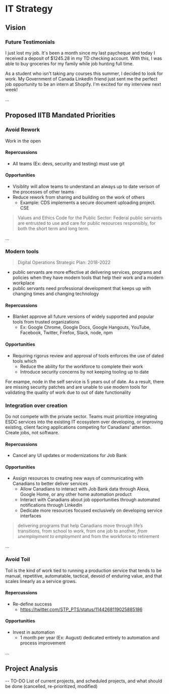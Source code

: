 # IT Strategy 

## Vision 

### Future Testimonials 

I just lost my job. It's been a month since my last paycheque and today I received a deposit of $1245.28 in my TD checking account. With this, I was able to buy groceries for my family while job hunting full time. 

As a student who isn't taking any courses this summer, I decided to look for work. My Government of Canada LinkedIn friend just sent me the perfect job opportunity to be an intern at Shopify. I'm excited for my interview next week! 

... 

## Proposed IITB Mandated Priorities

### Avoid Rework 

Work in the open

#### Repercussions

- All teams (Ex: devs, security and testing) must use git

#### Opportunities

- Visiblity will allow teams to understand an always up to date verison of the processes of other teams 
- Reduce rework from sharing and building on the work of others 
  - Example: CDS implements a secure document uploading project. CSE 

>Values and Ethics Code for the Public Sector: 
Federal public servants are entrusted to use and care for public resources responsibly, for both the short term and long term.

... 

### Modern tools 

>Digital Operations Strategic Plan: 2018-2022
- public servants are more effective at delivering services, programs and policies when they have modern tools that help their work and a modern workplace
- public servants need professional development that keeps up with changing times and changing technology

#### Repercussions

- Blanket approve all future versions of widely supported and popular tools from trusted organizations 
  - Ex: Google Chrome, Google Docs, Google Hangouts, YouTube, Facebook, Twitter, Firefox, Slack, node, npm

#### Opportunities

- Requiring rigorus review and approval of tools enforces the use of dated tools which 
  - Reduce the ability for the workforce to complete their work 
  - Introduce security concerns by not keeping tooling up to date 

For exampe, node in the self service is 5 years out of date. As a result, there are missing security patches and are unable to use modern tools for validating the quality of work due to out of date functionality

### Integration over creation

Do not compete with the private sector. Teams must prioritize integrating ESDC services into the existing IT ecosystem over developing, or improving existing, client facing applications competing for Canadians' attention. Create jobs, not software. 

#### Repercussions

- Cancel any UI updates or modernizations for Job Bank 

#### Opportunities

- Assign resources to creating new ways of communicating with Canadians to better deliver services 
  - Allow Canadians to interact with Job Bank data through Alexa, Google Home, or any other home automation product 
  - Interact with Canadians about job opportunities through automated notifications through LinkedIn
  - Dedicate more resources focused exclusively on developing service interfaces 

>delivering programs that help Canadians move through life’s transitions, from school to work, from one job to another, *from unemployment to employment* and from the workforce to retirement

... 

### Avoid Toil

Toil is the kind of work tied to running a production service that tends to be manual, repetitive, automatable, tactical, devoid of enduring value, and that scales linearly as a service grows. 

#### Repercussions

- Re-define success 
  - https://twitter.com/STP_PTS/status/1144268119025885186

#### Opportunities

- Invest in automation 
  - 1 month per year (Ex: August) dedicated entirely to automation and process improvement

...

## Project Analysis 

-- TO-DO List of current projects, and scheduled projects, and what should be done (cancelled, re-prioritized, modified)
